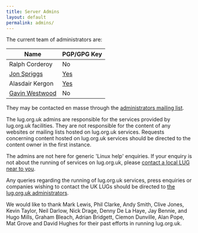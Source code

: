 ```yaml
---
title: Server Admins
layout: default
permalink: admins/
---
```

The current team of administrators are:

| Name | PGP/GPG Key |
|------|-------------|
| Ralph Corderoy | No |
| [Jon Spriggs](mailto:jon@sprig.gs) | [Yes](https://keybase.io/JonTheNiceGuy) |
| Alasdair Kergon | [Yes](http://keys.gnupg.net/pks/lookup?search=0x28F50196C43802EB&fingerprint=on&op=index) |
| [Gavin Westwood](mailto:lug2019@gavinwestwood.uk) | No |

They may be contacted en masse through the [administrators mailing list](mailto:admin@lug.org.uk).

The lug.org.uk admins are responsible for the services provided by lug.org.uk facilities. They are not responsible for the content of any websites or mailing lists hosted on lug.org.uk services. Requests concerning content hosted on lug.org.uk services should be directed to the content owner in the first instance.

The admins are not here for generic 'Linux help' enquiries. If your enquiry is not about the running of services on lug.org.uk, please [contact a local LUG near to you](/lugs).

Any queries regarding the running of lug.org.uk services, press enquiries or companies wishing to contact the UK LUGs should be directed to [the lug.org.uk administrators](mailto:admin@lug.org.uk).

We would like to thank Mark Lewis, Phil Clarke, Andy Smith, Clive Jones, Kevin Taylor, Neil Darlow, Nick Drage, Denny De La Haye, Jay Bennie, and Hugo Mills, Graham Bleach, Adrian Bridgett, Ciemon Dunville, Alan Pope, Mat Grove and David Hughes for their past efforts in running lug.org.uk.
